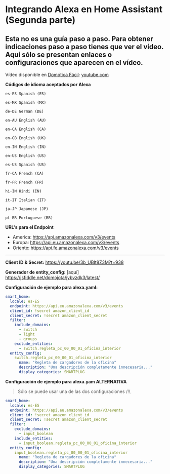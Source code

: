 # Integrando Alexa en Home Assistant (Segunda parte)

## Esta no es una guía paso a paso. Para obtener indicaciones paso a paso tienes que ver el vídeo. Aquí sólo se presentan enlaces o configuraciones que aparecen en el vídeo.

Vídeo disponible en [Domótica Fácil](http://https://www.youtube.com/c/domoticafacilconjota "Domótica Fácil"): [youtube.com](https://www.youtube.com/watch?v=Es6H_ZGpPHQ "youtube.com")


**Códigos de idioma aceptados por Alexa**
    
    es-ES Spanish (ES)
    
    es-MX Spanish (MX)
    
    de-DE German (DE)
    
    en-AU English (AU)
    
    en-CA English (CA)
    
    en-GB English (UK)
    
    en-IN English (IN)
    
    en-US English (US)
    
    es-US Spanish (US)
    
    fr-CA French (CA)
    
    fr-FR French (FR)
    
    hi-IN Hindi (IN)
    
    it-IT Italian (IT)
    
    ja-JP Japanese (JP)
    
    pt-BR Portuguese (BR)


**URL's para el Endpoint**
- America: https://api.amazonalexa.com/v3/events
- Europa: https://api.eu.amazonalexa.com/v3/events
- Oriente: https://api.fe.amazonalexa.com/v3/events

***
**Client ID & Secret:**
https://youtu.be/3b_UBIt8Z3M?t=938

**Generador de entity_config:** [aquí]
https://jsfiddle.net/domojota/jybvzdk3/latest/


**Configuración de ejemplo para alexa.yaml:**
```yaml
smart_home:
  locale: es-ES
  endpoint: https://api.eu.amazonalexa.com/v3/events
  client_id: !secret amazon_client_id
  client_secret: !secret amazon_client_secret
  filter:
    include_domains:
      - switch
      - light
      - groups
    exclude_entities:
      - switch.regleta_pc_00_00_01_oficina_interior
  entity_config:
    switch.regleta_pc_00_00_01_oficina_interior
      name: "Regleta de cargadores de la oficina"
      description: "Una descripción completamente innecesaria..."
      display_categories: SMARTPLUG

```

**Configuración de ejemplo para alexa.yam ALTERNATIVA**
> Sólo se puede usar una de las dos configuraciones /!\

```yaml
smart_home:
  locale: es-ES
  endpoint: https://api.eu.amazonalexa.com/v3/events
  client_id: !secret amazon_client_id
  client_secret: !secret amazon_client_secret
  filter:
    exclude_domains:
      - input_boolean
    include_entities:
      - input_boolean.regleta_pc_00_00_01_oficina_interior
  entity_config:
    input_boolean.regleta_pc_00_00_01_oficina_interior
      name: "Regleta de cargadores de la oficina"
      description: "Una descripción completamente innecesaria..."
      display_categories: SMARTPLUG
```

